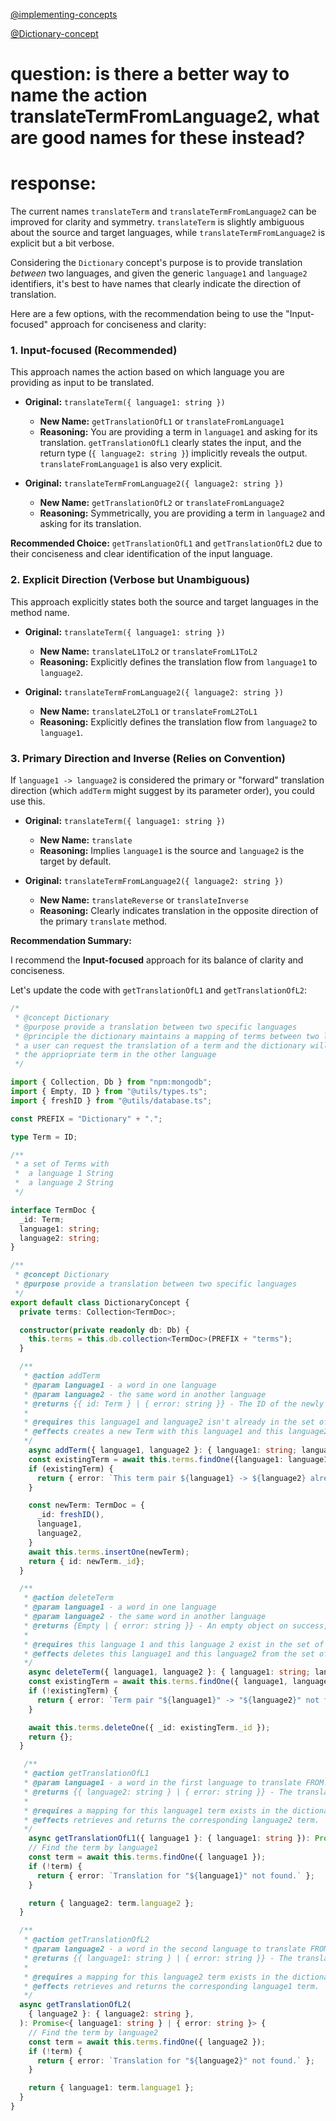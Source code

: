 [@implementing-concepts](../background/implementing-concepts.md)

[@Dictionary-concept](../../src/concepts/Dictionary/DictionaryConcept.ts)

# question: is there a better way to name the action translateTermFromLanguage2, what are good names for these instead? 
# response:

The current names `translateTerm` and `translateTermFromLanguage2` can be improved for clarity and symmetry. `translateTerm` is slightly ambiguous about the source and target languages, while `translateTermFromLanguage2` is explicit but a bit verbose.

Considering the `Dictionary` concept's purpose is to provide translation *between* two languages, and given the generic `language1` and `language2` identifiers, it's best to have names that clearly indicate the direction of translation.

Here are a few options, with the recommendation being to use the "Input-focused" approach for conciseness and clarity:

### 1. **Input-focused (Recommended)**

This approach names the action based on which language you are providing as input to be translated.

*   **Original:** `translateTerm({ language1: string })`
    *   **New Name:** `getTranslationOfL1` or `translateFromLanguage1`
    *   **Reasoning:** You are providing a term in `language1` and asking for its translation. `getTranslationOfL1` clearly states the input, and the return type (`{ language2: string }`) implicitly reveals the output. `translateFromLanguage1` is also very explicit.

*   **Original:** `translateTermFromLanguage2({ language2: string })`
    *   **New Name:** `getTranslationOfL2` or `translateFromLanguage2`
    *   **Reasoning:** Symmetrically, you are providing a term in `language2` and asking for its translation.

**Recommended Choice:** `getTranslationOfL1` and `getTranslationOfL2` due to their conciseness and clear identification of the input language.

### 2. **Explicit Direction (Verbose but Unambiguous)**

This approach explicitly states both the source and target languages in the method name.

*   **Original:** `translateTerm({ language1: string })`
    *   **New Name:** `translateL1ToL2` or `translateFromL1ToL2`
    *   **Reasoning:** Explicitly defines the translation flow from `language1` to `language2`.

*   **Original:** `translateTermFromLanguage2({ language2: string })`
    *   **New Name:** `translateL2ToL1` or `translateFromL2ToL1`
    *   **Reasoning:** Explicitly defines the translation flow from `language2` to `language1`.

### 3. **Primary Direction and Inverse (Relies on Convention)**

If `language1 -> language2` is considered the primary or "forward" translation direction (which `addTerm` might suggest by its parameter order), you could use this.

*   **Original:** `translateTerm({ language1: string })`
    *   **New Name:** `translate`
    *   **Reasoning:** Implies `language1` is the source and `language2` is the target by default.

*   **Original:** `translateTermFromLanguage2({ language2: string })`
    *   **New Name:** `translateReverse` or `translateInverse`
    *   **Reasoning:** Clearly indicates translation in the opposite direction of the primary `translate` method.

**Recommendation Summary:**

I recommend the **Input-focused** approach for its balance of clarity and conciseness.

Let's update the code with `getTranslationOfL1` and `getTranslationOfL2`:

```typescript
/*
 * @concept Dictionary
 * @purpose provide a translation between two specific languages
 * @principle the dictionary maintains a mapping of terms between two languages,
 * a user can request the translation of a term and the dictionary will provide
 * the appriopriate term in the other language
 */

import { Collection, Db } from "npm:mongodb";
import { Empty, ID } from "@utils/types.ts";
import { freshID } from "@utils/database.ts";

const PREFIX = "Dictionary" + ".";

type Term = ID;

/**
 * a set of Terms with
 *  a language 1 String
 *  a language 2 String
 */

interface TermDoc {
  _id: Term;
  language1: string;
  language2: string;
}

/**
 * @concept Dictionary
 * @purpose provide a translation between two specific languages
 */
export default class DictionaryConcept {
  private terms: Collection<TermDoc>;

  constructor(private readonly db: Db) {
    this.terms = this.db.collection<TermDoc>(PREFIX + "terms");
  }

  /**
   * @action addTerm
   * @param language1 - a word in one language
   * @param language2 - the same word in another language
   * @returns {{ id: Term } | { error: string }} - The ID of the newly added term on success, or an error message.
   *
   * @requires this language1 and language2 isn't already in the set of terms
   * @effects creates a new Term with this language1 and this language2
   */
    async addTerm({ language1, language2 }: { language1: string; language2: string }): Promise<{ id: Term } | { error: string }> {
    const existingTerm = await this.terms.findOne({language1: language1, language2: language2});
    if (existingTerm) {
      return { error: `This term pair ${language1} -> ${language2} already exists.` };
    }

    const newTerm: TermDoc = {
      _id: freshID(),
      language1,
      language2,
    }
    await this.terms.insertOne(newTerm);
    return { id: newTerm._id};
  }

  /**
   * @action deleteTerm
   * @param language1 - a word in one language
   * @param language2 - the same word in another language
   * @returns {Empty | { error: string }} - An empty object on success, or an error message.
   *
   * @requires this language 1 and this language 2 exist in the set of terms
   * @effects deletes this language1 and this language2 from the set of terms
   */
    async deleteTerm({ language1, language2 }: { language1: string; language2: string }): Promise<Empty | { error: string }> {
    const existingTerm = await this.terms.findOne({ language1, language2});
    if (!existingTerm) {
      return { error: `Term pair "${language1}" -> "${language2}" not found.`};
    }

    await this.terms.deleteOne({ _id: existingTerm._id });
    return {};
  }

   /**
   * @action getTranslationOfL1
   * @param language1 - a word in the first language to translate FROM.
   * @returns {{ language2: string } | { error: string }} - The translated word in the second language on success, or an error message.
   *
   * @requires a mapping for this language1 term exists in the dictionary.
   * @effects retrieves and returns the corresponding language2 term.
   */
    async getTranslationOfL1({ language1 }: { language1: string }): Promise<{ language2: string } | { error: string }> {
    // Find the term by language1
    const term = await this.terms.findOne({ language1 });
    if (!term) {
      return { error: `Translation for "${language1}" not found.` };
    }

    return { language2: term.language2 };
  }

  /**
   * @action getTranslationOfL2
   * @param language2 - a word in the second language to translate FROM.
   * @returns {{ language1: string } | { error: string }} - The translated word in the first language on success, or an error message.
   *
   * @requires a mapping for this language2 term exists in the dictionary.
   * @effects retrieves and returns the corresponding language1 term.
   */
  async getTranslationOfL2(
    { language2 }: { language2: string },
  ): Promise<{ language1: string } | { error: string }> {
    // Find the term by language2
    const term = await this.terms.findOne({ language2 });
    if (!term) {
      return { error: `Translation for "${language2}" not found.` };
    }

    return { language1: term.language1 };
  }
}

```